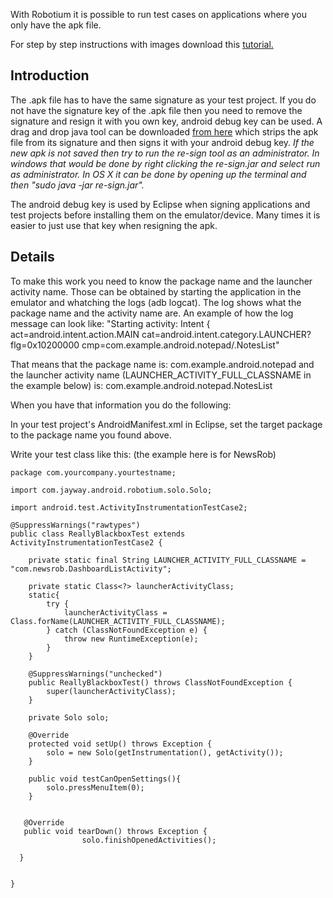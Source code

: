 With Robotium it is possible to run test cases on applications where you only have the apk file.

For step by step instructions with images download this [tutorial.](https://robotium.googlecode.com/files/TestAndroidCalculatorAPK-BlackBoxTesting-V1_0.pdf)

## Introduction ##

The .apk file has to have the same signature as your test project. If you do not have the signature key of the .apk file then you need to remove the signature and resign it with you own key, android debug key can be used. A drag and drop java tool can be downloaded [from here](http://recorder.robotium.com/downloads/re-sign.jar) which strips the apk file from its signature and then signs it with your android debug key. _If the new apk is not saved then try to run the re-sign tool as an administrator. In windows that would be done by right clicking the re-sign.jar and select run as administrator. In OS X it can be done by opening up the terminal and then "sudo java -jar re-sign.jar"._

The android debug key is used by Eclipse when signing applications and test projects before installing them on the emulator/device. Many times it is easier to just use that key when resigning the apk.


## Details ##

To make this work you need to know the package name and the launcher activity name. Those can be obtained by starting the application in the emulator and whatching the logs (adb logcat). The log shows what the package name and the activity name are. An example of how the log message can look like: "Starting activity: Intent { act=android.intent.action.MAIN cat=android.intent.category.LAUNCHER?  flg=0x10200000 cmp=com.example.android.notepad/.NotesList"

That means that the package name is: com.example.android.notepad and the launcher activity name (LAUNCHER\_ACTIVITY\_FULL\_CLASSNAME in the example below) is: com.example.android.notepad.NotesList


When you have that information you do the following:

In your test project's AndroidManifest.xml in Eclipse, set the target package to the package name you found above.

Write your test class like this:
(the example here is for NewsRob)

```
package com.yourcompany.yourtestname;

import com.jayway.android.robotium.solo.Solo;

import android.test.ActivityInstrumentationTestCase2;

@SuppressWarnings("rawtypes")
public class ReallyBlackboxTest extends ActivityInstrumentationTestCase2 {

	private static final String LAUNCHER_ACTIVITY_FULL_CLASSNAME = "com.newsrob.DashboardListActivity";

	private static Class<?> launcherActivityClass;
	static{
		try {
			launcherActivityClass = Class.forName(LAUNCHER_ACTIVITY_FULL_CLASSNAME);
		} catch (ClassNotFoundException e) {
			throw new RuntimeException(e);
		}
	}
	
	@SuppressWarnings("unchecked")
	public ReallyBlackboxTest() throws ClassNotFoundException {
		super(launcherActivityClass);
	}
	
	private Solo solo;
	
	@Override
	protected void setUp() throws Exception {
		solo = new Solo(getInstrumentation(), getActivity());
	}

	public void testCanOpenSettings(){
		solo.pressMenuItem(0);
	}


   @Override
   public void tearDown() throws Exception {
                solo.finishOpenedActivities();

  }


}
```


